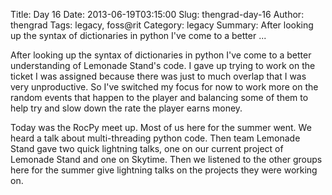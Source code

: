 Title: Day 16
Date: 2013-06-19T03:15:00
Slug: thengrad-day-16
Author: thengrad
Tags: legacy, foss@rit
Category: legacy
Summary: After looking up the syntax of dictionaries in python I've come to a better ... 

After looking up the syntax of dictionaries in python I've come to a better
understanding of Lemonade Stand's code. I gave up trying to work on the ticket
I was assigned because there was just to much overlap that I was very
unproductive. So I've switched my focus for now to work more on the random
events that happen to the player and balancing some of them to help try and
slow down the rate the player earns money.

Today was the RocPy meet up. Most of us here for the summer went. We heard a
talk about multi-threading python code. Then team Lemonade Stand gave two
quick lightning talks, one on our current project of Lemonade Stand and one on
Skytime. Then we listened to the other groups here for the summer give
lightning talks on the projects they were working on.

